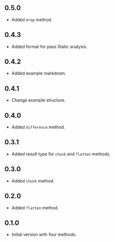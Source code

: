 ## 0.5.0
- Added `drop` method.

## 0.4.3
- Added format for pass Static analysis.

## 0.4.2
- Added example markdown.

## 0.4.1
- Change example structure.

## 0.4.0
- Added `difference` method.

## 0.3.1
- Added result type for `chunk` and `flatten` methods.

## 0.3.0
- Added `chunk` method.

## 0.2.0

- Added `flatten` method.

## 0.1.0

- Initial version with four methods.

